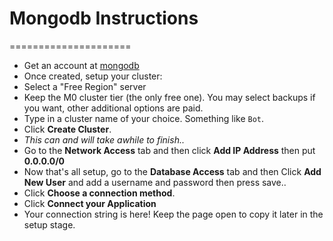 # Mongodb Instructions
=====================
- Get an account at [mongodb](https://www.mongodb.com/cloud/atlas)
- Once created, setup your cluster: 
- Select a "Free Region" server 
- Keep the M0 cluster tier (the only free one). You may select backups if you want, other additional options are paid.
- Type in a cluster name of your choice. Something like `Bot`.
- Click **Create Cluster**.
- *This can and will take awhile to finish..*
- Go to the **Network Access** tab and then click **Add IP Address** then put **0.0.0.0/0** 
- Now that's all setup, go to the **Database Access** tab and then Click **Add New User** and add a username and password then press save..
- Click **Choose a connection method**.
- Click **Connect your Application**
- Your connection string is here! Keep the page open to copy it later in the setup stage.